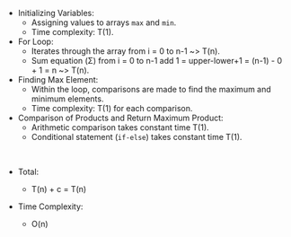 - Initializing Variables:
    - Assigning values to arrays `max` and `min`.
    - Time complexity: T(1).
- For Loop:
    - Iterates through the array from i = 0 to n-1 ~> T(n).
    - Sum equation (Σ) from i = 0 to n-1 add 1 = upper-lower+1 = (n-1) - 0 + 1 = n ~> T(n).
- Finding Max Element:
    - Within the loop, comparisons are made to find the maximum and minimum elements.
    - Time complexity: T(1) for each comparison.
- Comparison of Products and Return Maximum Product:
    - Arithmetic comparison takes constant time T(1).
    - Conditional statement (`if-else`) takes constant time T(1).
<br>

-  Total:
    -  T(n) + c = T(n)

- Time Complexity:
    - O(n)
